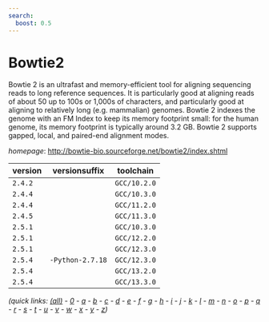 ```yaml
---
search:
  boost: 0.5
---
```

# Bowtie2

Bowtie 2 is an ultrafast and memory-efficient tool for aligning sequencing reads  to long reference sequences. It is particularly good at aligning reads of about 50 up to 100s or 1,000s  of characters, and particularly good at aligning to relatively long (e.g. mammalian) genomes.  Bowtie 2 indexes the genome with an FM Index to keep its memory footprint small: for the human genome,  its memory footprint is typically around 3.2 GB. Bowtie 2 supports gapped, local, and paired-end alignment modes.

*homepage*: <http://bowtie-bio.sourceforge.net/bowtie2/index.shtml>

version | versionsuffix | toolchain
--------|---------------|----------
``2.4.2`` |  | ``GCC/10.2.0``
``2.4.4`` |  | ``GCC/10.3.0``
``2.4.4`` |  | ``GCC/11.2.0``
``2.4.5`` |  | ``GCC/11.3.0``
``2.5.1`` |  | ``GCC/10.3.0``
``2.5.1`` |  | ``GCC/12.2.0``
``2.5.1`` |  | ``GCC/12.3.0``
``2.5.4`` | ``-Python-2.7.18`` | ``GCC/12.3.0``
``2.5.4`` |  | ``GCC/13.2.0``
``2.5.4`` |  | ``GCC/13.3.0``


*(quick links: [(all)](../index.md) - [0](../0/index.md) - [a](../a/index.md) - [b](../b/index.md) - [c](../c/index.md) - [d](../d/index.md) - [e](../e/index.md) - [f](../f/index.md) - [g](../g/index.md) - [h](../h/index.md) - [i](../i/index.md) - [j](../j/index.md) - [k](../k/index.md) - [l](../l/index.md) - [m](../m/index.md) - [n](../n/index.md) - [o](../o/index.md) - [p](../p/index.md) - [q](../q/index.md) - [r](../r/index.md) - [s](../s/index.md) - [t](../t/index.md) - [u](../u/index.md) - [v](../v/index.md) - [w](../w/index.md) - [x](../x/index.md) - [y](../y/index.md) - [z](../z/index.md))*

